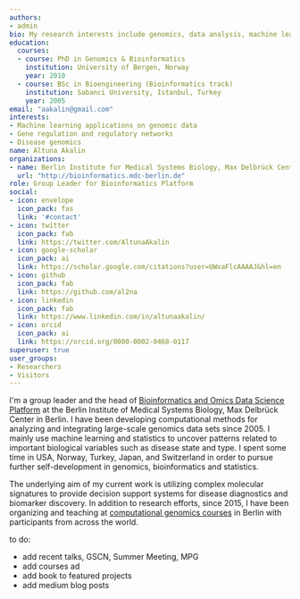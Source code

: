 ```yaml
---
authors:
- admin
bio: My research interests include genomics, data analysis, machine learning.
education:
  courses:
  - course: PhD in Genomics & Bioinformatics
    institution: University of Bergen, Norway
    year: 2010
  - course: BSc in Bioengineering (Bioinformatics track)
    institution: Sabanci University, Istanbul, Turkey
    year: 2005
email: "aakalin@gmail.com"
interests:
- Machine learning applications on genomic data
- Gene regulation and regulatory networks
- Disease genomics
name: Altuna Akalin
organizations:
- name: Berlin Institute for Medical Systems Biology, Max Delbrück Center for Molecular Medicine
  url: "http://bioinformatics.mdc-berlin.de"
role: Group Leader for Bioinformatics Platform
social:
- icon: envelope
  icon_pack: fas
  link: '#contact'
- icon: twitter
  icon_pack: fab
  link: https://twitter.com/AltunaAkalin
- icon: google-scholar
  icon_pack: ai
  link: https://scholar.google.com/citations?user=UWxaFlcAAAAJ&hl=en
- icon: github
  icon_pack: fab
  link: https://github.com/al2na
- icon: linkedin
  icon_pack: fab
  link: https://www.linkedin.com/in/altunaakalin/
- icon: orcid
  icon_pack: ai
  link: https://orcid.org/0000-0002-0468-0117
superuser: true
user_groups:
- Researchers
- Visitors
---
```


I'm a group leader and the head of [Bioinformatics and Omics Data Science Platform](http://bioinformatics.mdc-berlin.de) at the Berlin Institute of Medical Systems Biology, Max Delbrück Center in Berlin. I have been developing computational methods for analyzing and integrating large-scale genomics data sets since 2005. I mainly use machine learning and statistics to uncover patterns related to important biological variables such as disease state and type. I spent some time in USA, Norway, Turkey, Japan, and Switzerland in order to pursue further self-development in genomics, bioinformatics and statistics.  

The underlying aim of my current work is utilizing complex
molecular signatures to provide decision support systems for disease diagnostics and biomarker discovery. In addition to research efforts, since 2015, I have been organizing and teaching at [computational genomics courses](http://compgen.mdc-berlin.de) in Berlin with participants from across the world.

to do:
- add recent talks, GSCN, Summer Meeting, MPG
- add courses ad
- add book to featured projects
- add medium blog posts
